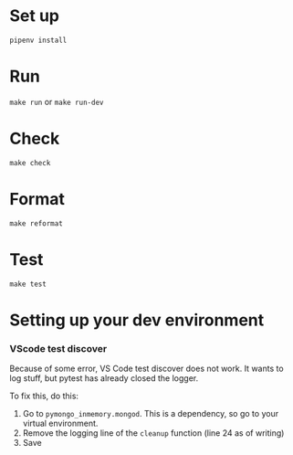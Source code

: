 # Set up

`pipenv install`

# Run

`make run` or `make run-dev`

# Check

`make check`

# Format

`make reformat`

# Test

`make test`

# Setting up your dev environment

### VScode test discover

Because of some error, VS Code test discover does not work. It wants to log stuff, but pytest has already closed the logger.

To fix this, do this:

1. Go to `pymongo_inmemory.mongod`. This is a dependency, so go to your virtual environment.
2. Remove the logging line of the `cleanup` function (line 24 as of writing)
3. Save

